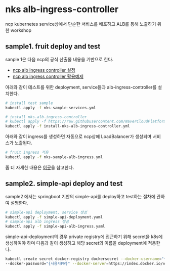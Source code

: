 # nks alb-ingress-controller

ncp kubernetes service상에서 단순한 서비스를 배포하고 ALB를 통해 노출하기 위한 workshop

## sample1. fruit deploy and test

sanple 1은 다음 ncp의 공식 산출물 내용을 기반으로 한다.

- [ncp alb ingress controller 설정](https://guide.ncloud-docs.com/docs/k8s-k8suse-albingress)
- [ncp alb ingress controller 활용예제](https://guide.ncloud-docs.com/docs/k8s-k8sexamples-albingress)

아래와 같이 테스트를 위한 deployment, service들과 alb-ingress-controller를 설치한다.

```bash
# install test sample
kubectl apply -f nks-sample-services.yml

# install nks-alb-ingress-controller
# kubectl apply -f https://raw.githubusercontent.com/NaverCloudPlatform/nks-alb-ingress-controller/main/docs/install/pub/install.yaml 과 동일
kubectl apply -f install-nks-alb-ingress-controller.yml
```
아래와 같이 ingress를 생성하면 자동으로 ncp상에 LoadBalancer가 생성되며 서비스가 노출된다.

```zsh
# fruit ingress 적용
kubectl apply -f nks-sample-alb-ingress.yml
```

좀 더 자세한 내용은 [이곳](https://osc-korea.atlassian.net/wiki/spaces/consulting/pages/685211651/nks+alb+ingress+controller)을 참고한다. 

## sample2. simple-api deploy and test

sample2 에서는 springboot 기반의 simple-api를 deploy하고 test하는 절차에 관하여 설명한다.

```zsh
# simple-api deployment, service 생성
kubectl apply -f simple-api-deployment.yaml
# simple-api alb ingress 생성
kubectl apply -f simple-api-alb-ingress.yaml
```
simple-api-deployment의 경우 private registry에 접근하기 위해 secret을 k8s에 생성하여야 하며 다음과 같이 생성하고 해당 secret의 이름을 deployment에 적용한다.

```zsh
kubectl create secret docker-registry dockersecret --docker-username="{사용자ID}" \
--docker-password="{사용자PW}" --docker-server=https://index.docker.io/v1/
```
